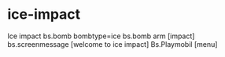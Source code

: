 # ice-impact
Ice impact
bs.bomb bombtype=ice
bs.bomb arm [impact]
bs.screenmessage [welcome to ice impact]
Bs.Playmobil  [menu]
